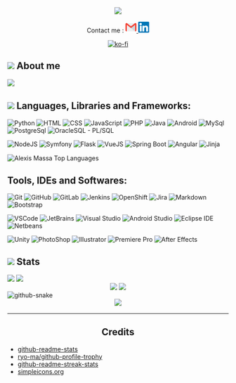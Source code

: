 <div align="center">
    <img src="https://readme-typing-svg.herokuapp.com/?font=Architects+Daughter&color=%2338C2FF&size=50&center=true&vCenter=true&height=60&width=600&lines=Hello!%20%F0%9F%91%8B;I%27m+Alexis+Massa;Welcome+to+my+profile!"> 
    </img>
<p align="center">Contact me : 
  <a href="mailto:pro.alexis.massa@gmail.com" >
    <img alt="Alexis Massa | Gmail" width="25px" src="https://github.com/SatYu26/SatYu26/blob/master/Assets/Gmail.svg" />
  </a>
  <a href="https://www.linkedin.com/in/alexis-massa/" target="_blank">
    <img alt="Alexis Massa | Linkedin" width="25px" src="https://github.com/SatYu26/SatYu26/blob/master/Assets/Linkedin.svg" />
  </a>
</p>

[![ko-fi](https://ko-fi.com/img/githubbutton_sm.svg)](https://ko-fi.com/O5O3NGD1O)
</div>

<!-- TODO -->
## <img src="https://raw.githubusercontent.com/nixin72/nixin72/master/wave.gif" width="50px"></img> About me
[![](https://visitcount.itsvg.in/api?id=alexis-massa&label=Profile%20Views&icon=5&pretty=true)]()

<!-- 
- 🔭 I’m currently working on 

- 🌱 I’m currently learning ****

- 👯 I’m looking to collaborate on ****

- 👨‍💻 All of my projects are available at 

- 💬 Ask me about ****

- 📫 How to reach me ****

- ⚡ Fun fact **** -->

## <img src="https://media2.giphy.com/media/QssGEmpkyEOhBCb7e1/giphy.gif?cid=ecf05e47a0n3gi1bfqntqmob8g9aid1oyj2wr3ds3mg700bl&rid=giphy.gif" width="25px"> Languages, Libraries and Frameworks:

![Python](https://img.shields.io/badge/python-grey.svg?style=for-the-badge&logo=python&logoColor=#3776AB)
![HTML](https://img.shields.io/badge/html-grey.svg?style=for-the-badge&logo=html5&logoColor=#E34F26)
![CSS](https://img.shields.io/badge/css-grey.svg?style=for-the-badge&logo=css3&logoColor=#1572B6)
![JavaScript](https://img.shields.io/badge/javascript-grey.svg?style=for-the-badge&logo=javascript&logoColor=#F7DF1E)
![PHP](https://img.shields.io/badge/php-grey.svg?style=for-the-badge&logo=php&logoColor=deepblue)
![Java](https://img.shields.io/badge/java-grey.svg?style=for-the-badge&logoColor=grey)
![Android](https://img.shields.io/badge/android-grey.svg?style=for-the-badge&logo=android&logoColor=#3DDC84)
![MySql](https://img.shields.io/badge/mysql-grey.svg?style=for-the-badge&logo=mysql&logoColor=#4479A1)
![PostgreSql](https://img.shields.io/badge/postgresql-grey.svg?style=for-the-badge&logo=postgresql&logoColor=#4169E1)
![OracleSQL - PL/SQL](https://img.shields.io/badge/oraclesql_pl/sql-grey.svg?style=for-the-badge)

![NodeJS](https://img.shields.io/badge/node.js-grey.svg?style=for-the-badge&logo=node.js&logoColor=#339933)
![Symfony](https://img.shields.io/badge/symfony-grey.svg?style=for-the-badge&logo=symfony&logoColor=#000000)
![Flask](https://img.shields.io/badge/flask-grey.svg?style=for-the-badge&logo=flask&logoColor=#000000)
![VueJS](https://img.shields.io/badge/vuejs-grey.svg?style=for-the-badge&logo=vue.js&logoColor=#4FC08D)
![Spring Boot](https://img.shields.io/badge/spring_boot-grey.svg?style=for-the-badge&logo=springboot&logoColor=#000000)
![Angular](https://img.shields.io/badge/angular-grey.svg?style=for-the-badge&logo=angular&logoColor=#DD0031)
![Jinja](https://img.shields.io/badge/jinja-grey.svg?style=for-the-badge&logo=jinja&logoColor=#B41717)

<img align="center" src="https://github-readme-stats.vercel.app/api/top-langs/?username=alexis-massa&layout=compact&theme=dark" alt="Alexis Massa Top Languages"/>

##  Tools, IDEs and Softwares:

![Git](https://img.shields.io/badge/git-grey.svg?style=for-the-badge&logo=git&logoColor=#F05032)
![GitHub](https://img.shields.io/badge/github-grey.svg?style=for-the-badge&logo=github&logoColor=#181717)
![GitLab](https://img.shields.io/badge/gitlab-grey.svg?style=for-the-badge&logo=gitlab&logoColor=#FC6D26)
![Jenkins](https://img.shields.io/badge/jenkins-grey.svg?style=for-the-badge&logo=jenkins&logoColor=#D24939)
![OpenShift](https://img.shields.io/badge/openshift-grey.svg?style=for-the-badge&logo=redhatopenshift&logoColor=#D24939)
![Jira](https://img.shields.io/badge/jira-grey.svg?style=for-the-badge&logo=jira&logoColor=#0052CC)
![Markdown](https://img.shields.io/badge/markdown-grey.svg?style=for-the-badge&logo=markdown&logoColor=#000000)
![Bootstrap](https://img.shields.io/badge/bootstrap-grey.svg?style=for-the-badge&logo=bootstrap&logoColor=#7952B3)

![VSCode](https://img.shields.io/badge/vscode-grey.svg?style=for-the-badge&logo=visualstudiocode&logoColor=#000000)
![JetBrains](https://img.shields.io/badge/jetbrains-grey.svg?style=for-the-badge&logo=jetbrains&logoColor=#5C2D91)
![Visual Studio](https://img.shields.io/badge/visual_studio-grey.svg?style=for-the-badge&logo=visualstudio&logoColor=#5C2D91)
![Android Studio](https://img.shields.io/badge/android_studio-grey.svg?style=for-the-badge&logo=androidstudio&logoColor=#5C2D91)
![Eclipse IDE](https://img.shields.io/badge/eclipse_ide-grey.svg?style=for-the-badge&logo=eclipse&logoColor=#2C2255)
![Netbeans](https://img.shields.io/badge/netbeans-grey.svg?style=for-the-badge&logo=apachenetbeanside&logoColor=#2C2255)

![Unity](https://img.shields.io/badge/unity-grey.svg?style=for-the-badge&logo=unity&logoColor=white)
![PhotoShop](https://img.shields.io/badge/photoshop-grey.svg?style=for-the-badge&logo=adobephotoshop&logoColor=#31A8FF)
![Illustrator](https://img.shields.io/badge/illustrator-grey.svg?style=for-the-badge&logo=adobeillustrator&logoColor=#FF9A00)
![Premiere Pro](https://img.shields.io/badge/premiere_pro-grey.svg?style=for-the-badge&logo=adobepremierepro&logoColor=#9999FF)
![After Effects](https://img.shields.io/badge/after_effects-grey.svg?style=for-the-badge&logo=adobepremierepro&logoColor=#9999FF)

## <img src="https://media0.giphy.com/media/cNZqrH5IzOG0xrlWks/giphy.gif?cid=ecf05e47map255q427en9uprqc1sb0unjq5k4fnqg5pmhhs4&rid=giphy.gif&ct=s" width="25px"> Stats

<div>
    <img src="https://github-readme-stats.vercel.app/api?username=alexis-massa&show_icons=true&theme=dark#gh-dark-mode-only" />
    <img src="https://github-readme-stats.vercel.app/api?username=alexis-massa&show_icons=true&theme=dark#gh-light-mode-only" />
</div>

<div align="center">
  <img src="http://github-readme-streak-stats.herokuapp.com?user=alexis-massa&theme=algolia&background=0d1117&hide_border=true" />
  <img src="https://activity-graph.herokuapp.com/graph?username=alexis-massa&theme=react-dark"/>
</div>

<picture>
  <source media="(prefers-color-scheme: dark)" srcset="github-snake-dark.svg" />
  <source media="(prefers-color-scheme: light)" srcset="github-snake.svg" />
  <img alt="github-snake" src="github-snake.svg" />
</picture>

<div align="center">
    <img src="https://github-profile-trophy.vercel.app/?username=alexis-massa&theme=gruvbox" />
</div>

---
<h2 align="center"> Credits </h2>

 - [github-readme-stats](https://github-readme-stats.vercel.app)
 - [ryo-ma/github-profile-trophy](https://github.com/ryo-ma/github-profile-trophy)
 - [github-readme-streak-stats](http://github-readme-streak-stats.herokuapp.com)
 - [simpleicons.org](https://simpleicons.org/)
